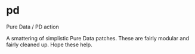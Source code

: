 # pd
Pure Data / PD action

A smattering of simplistic Pure Data patches. These are fairly modular and fairly cleaned up. Hope these help.
